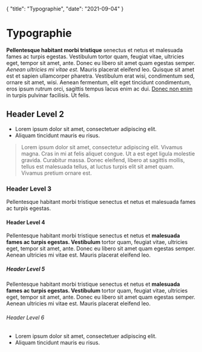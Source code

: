 {
"title": "Typographie",
"date": "2021-09-04"
}

# Typographie

**Pellentesque habitant morbi tristique** senectus et netus et malesuada fames ac turpis egestas. Vestibulum tortor quam, feugiat vitae, ultricies eget, tempor sit amet, ante. Donec eu libero sit amet quam egestas semper. _Aenean ultricies mi vitae est._ Mauris placerat eleifend leo. Quisque sit amet est et sapien ullamcorper pharetra. Vestibulum erat wisi, condimentum sed, ornare sit amet, wisi. Aenean fermentum, elit eget tincidunt condimentum, eros ipsum rutrum orci, sagittis tempus lacus enim ac dui. [Donec non enim]() in turpis pulvinar facilisis. Ut felis.

## Header Level 2

* Lorem ipsum dolor sit amet, consectetuer adipiscing elit.
* Aliquam tincidunt mauris eu risus.

> Lorem ipsum dolor sit amet, consectetur adipiscing elit. Vivamus magna. Cras in mi at felis aliquet congue. Ut a est eget ligula molestie gravida. Curabitur massa. Donec eleifend, libero at sagittis mollis, tellus est malesuada tellus, at luctus turpis elit sit amet quam. Vivamus pretium ornare est.

### Header Level 3

Pellentesque habitant morbi tristique senectus et netus et malesuada fames ac turpis egestas.

#### Header Level 4

Pellentesque habitant morbi tristique senectus et netus et **malesuada fames ac turpis egestas. Vestibulum** tortor quam, feugiat vitae, ultricies eget, tempor sit amet, ante. Donec eu libero sit amet quam egestas semper. Aenean ultricies mi vitae est. Mauris placerat eleifend leo.

##### Header Level 5

Pellentesque habitant morbi tristique senectus et netus et **malesuada fames ac turpis egestas. Vestibulum** tortor quam, feugiat vitae, ultricies eget, tempor sit amet, ante. Donec eu libero sit amet quam egestas semper. Aenean ultricies mi vitae est. Mauris placerat eleifend leo.

###### Header Level 6

* Lorem ipsum dolor sit amet, consectetuer adipiscing elit.
* Aliquam tincidunt mauris eu risus.
